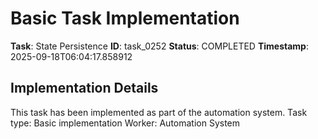 # Basic Task Implementation

**Task**: State Persistence
**ID**: task_0252
**Status**: COMPLETED
**Timestamp**: 2025-09-18T06:04:17.858912

## Implementation Details

This task has been implemented as part of the automation system.
Task type: Basic implementation
Worker: Automation System
